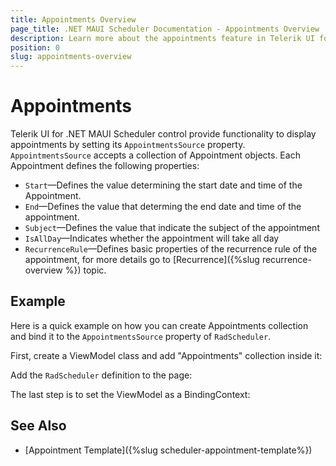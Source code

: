 ```yaml
---
title: Appointments Overview
page_title: .NET MAUI Scheduler Documentation - Appointments Overview
description: Learn more about the appointments feature in Telerik UI for .NET MAUI Scheduler control.
position: 0
slug: appointments-overview
---
```


# Appointments 

Telerik UI for .NET MAUI Scheduler control provide functionality to display appointments by setting its `AppointmentsSource` property. `AppointmentsSource` accepts a collection of Appointment objects. Each Appointment defines the following properties:

* `Start`&mdash;Defines the value determining the start date and time of the Appointment.
* `End`&mdash;Defines the value that determing the end date and time of the appointment.
* `Subject`&mdash;Defines the value that indicate the subject of the appointment
* `IsAllDay`&mdash;Indicates whether the appointment will take all day
* `RecurrenceRule`&mdash;Defines basic properties of the recurrence rule of the appointment, for more details go to [Recurrence]({%slug recurrence-overview %}) topic.


## Example

Here is a quick example on how you can create Appointments collection and bind it to the `AppointmentsSource` property of `RadScheduler`.

First, create a ViewModel class and add "Appointments" collection inside it:

<snippet id='scheduler-appointments-viewmodel' />

Add the `RadScheduler` definition to the page:

<snippet id='scheduler-appointments-example' />

The last step is to set the ViewModel as a BindingContext:

<snippet id='scheduler-appointmentssource-setvm' />

## See Also

- [Appointment Template]({%slug scheduler-appointment-template%})
